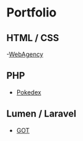 # Portfolio

## HTML / CSS

-[WebAgency](https://github.com/Nolwenn-Borgne/WebAgency)

## PHP

- [Pokedex](https://github.com/Nolwenn-Borgne/Pokedex)

## Lumen / Laravel
- [GOT](https://github.com/Nolwenn-Borgne/GOT)
